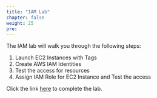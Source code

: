 ```yaml
---
title: "IAM Lab"
chapter: false
weight: 25
pre: 
---
```


The IAM lab will walk you through the following steps: 

1. Launch EC2 Instances with Tags
2. Create AWS IAM Identities
3. Test the access for resources
4. Assign IAM Role for EC2 Instance and Test the access

Click the link [here](https://catalog.us-east-1.prod.workshops.aws/workshops/f3a3e2bd-e1d5-49de-b8e6-dac361842e76/en-US/basic-modules/30-iam) to complete the lab. 

